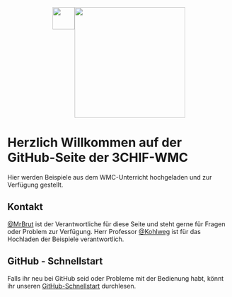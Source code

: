 <div style="width: 100%; display: flex; justify-content: center;">
    <img src="https://htl-kaindorf.at/vertical.svg" height="50">
    <img src="https://htl-kaindorf.at/htblakaindorf_logo.svg" width="250">
</div>

# Herzlich Willkommen auf der GitHub-Seite der 3CHIF-WMC

Hier werden Beispiele aus dem WMC-Unterricht hochgeladen und zur Verfügung gestellt.

## Kontakt

[@MrBrut](https://github.com/MrBrut-glitch) ist der Verantwortliche für diese Seite und steht gerne für Fragen oder Problem zur Verfügung.
Herr Professor [@Kohlweg]([https://github.com/cabbageway]("https://www.youtube.com/watch?v=A-SAn9kPgIQ)") ist für das Hochladen der Beispiele verantwortlich.

## GitHub - Schnellstart

Falls ihr neu bei GitHub seid oder Probleme mit der Bedienung habt, könnt ihr unseren [GitHub-Schnellstart](https://github.com/CHIF21/Quickstart) durchlesen.
